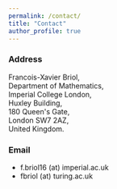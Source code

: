 ```yaml
---
permalink: /contact/
title: "Contact"
author_profile: true
---
```


### Address

Francois-Xavier Briol, <br />
Department of Mathematics, <br />
Imperial College London, <br />
Huxley Building, <br />
180 Queen's Gate, <br />
London SW7 2AZ, <br /> 
United Kingdom. 

### Email

* f.briol16 (at) imperial.ac.uk
* fbriol (at) turing.ac.uk

